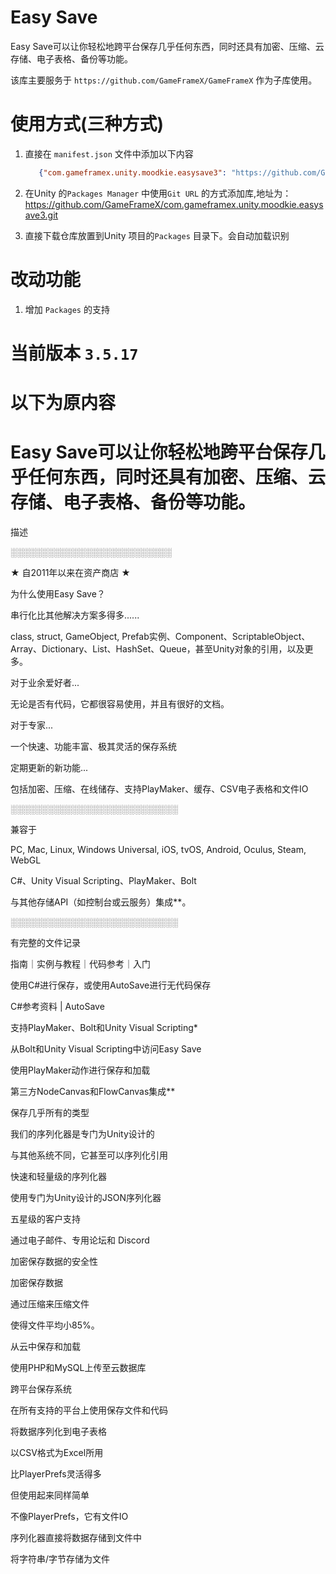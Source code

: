 # Easy Save

Easy Save可以让你轻松地跨平台保存几乎任何东西，同时还具有加密、压缩、云存储、电子表格、备份等功能。

该库主要服务于 `https://github.com/GameFrameX/GameFrameX` 作为子库使用。


# 使用方式(三种方式)
1. 直接在 `manifest.json` 文件中添加以下内容
   ```json
      {"com.gameframex.unity.moodkie.easysave3": "https://github.com/GameFrameX/com.gameframex.unity.moodkie.easysave3.git"}
    ```
2. 在Unity 的`Packages Manager` 中使用`Git URL` 的方式添加库,地址为：https://github.com/GameFrameX/com.gameframex.unity.moodkie.easysave3.git

3. 直接下载仓库放置到Unity 项目的`Packages` 目录下。会自动加载识别

# 改动功能

1. 增加 `Packages` 的支持

# 当前版本 `3.5.17`


# 以下为原内容


# Easy Save可以让你轻松地跨平台保存几乎任何东西，同时还具有加密、压缩、云存储、电子表格、备份等功能。
描述


░░░░░░░░░░░░░░░░░░░░░░░░░░


★ 自2011年以来在资产商店 ★


为什么使用Easy Save？


串行化比其他解决方案多得多......

class, struct, GameObject, Prefab实例、Component、ScriptableObject、Array、Dictionary、List、HashSet、Queue，甚至Unity对象的引用，以及更多。


对于业余爱好者...

无论是否有代码，它都很容易使用，并且有很好的文档。


对于专家...

一个快速、功能丰富、极其灵活的保存系统


定期更新的新功能...

包括加密、压缩、在线储存、支持PlayMaker、缓存、CSV电子表格和文件IO


░░░░░░░░░░░░░░░░░░░░░░░░░░░


兼容于

PC, Mac, Linux, Windows Universal, iOS, tvOS, Android, Oculus, Steam, WebGL

C#、Unity Visual Scripting、PlayMaker、Bolt

与其他存储API（如控制台或云服务）集成**。


░░░░░░░░░░░░░░░░░░░░░░░░░░░


有完整的文件记录

指南｜实例与教程｜代码参考｜入门


使用C#进行保存，或使用AutoSave进行无代码保存

C#参考资料 | AutoSave


支持PlayMaker、Bolt和Unity Visual Scripting*

从Bolt和Unity Visual Scripting中访问Easy Save

使用PlayMaker动作进行保存和加载

第三方NodeCanvas和FlowCanvas集成**


保存几乎所有的类型

我们的序列化器是专门为Unity设计的

与其他系统不同，它甚至可以序列化引用


快速和轻量级的序列化器

使用专门为Unity设计的JSON序列化器


五星级的客户支持

通过电子邮件、专用论坛和 Discord


加密保存数据的安全性

加密保存数据


通过压缩来压缩文件

使得文件平均小85%。


从云中保存和加载

使用PHP和MySQL上传至云数据库


跨平台保存系统

在所有支持的平台上使用保存文件和代码


将数据序列化到电子表格

以CSV格式为Excel所用


比PlayerPrefs灵活得多

但使用起来同样简单


不像PlayerPrefs，它有文件IO

序列化器直接将数据存储到文件中

将字符串/字节存储为文件
